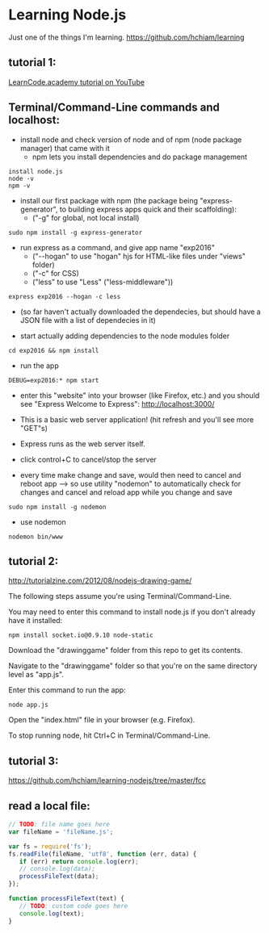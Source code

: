 # Learning Node.js
Just one of the things I'm learning. https://github.com/hchiam/learning

## tutorial 1:
[LearnCode.academy tutorial on YouTube](https://www.youtube.com/watch?annotation_id=annotation_444363647&feature=iv&index=3&list=PLoYCgNOIyGAApoDfJHjmMgGNlYenKg5jO&src_vid=pU9Q6oiQNd0&v=FqMIyTH9wSg)

## Terminal/Command-Line commands and localhost:

* install node and check version of node and of npm (node package manager) that came with it
    * npm lets you install dependencies and do package management

```
install node.js
node -v
npm -v
```

* install our first package with npm (the package being "express-generator", to building express apps quick and their scaffolding):
    * ("-g" for global, not local install)

```
sudo npm install -g express-generator
```

* run express as a command, and give app name "exp2016"
    * ("--hogan" to use "hogan" hjs for HTML-like files under "views" folder)
    * ("-c" for CSS)
    * ("less" to use "Less" ("less-middleware"))

```
express exp2016 --hogan -c less
```

* (so far haven't actually downloaded the dependecies, but should have a JSON file with a list of dependecies in it)

* start actually adding dependencies to the node modules folder

```
cd exp2016 && npm install
```

* run the app

```
DEBUG=exp2016:* npm start
```

* enter this "website" into your browser (like Firefox, etc.) and you should see "Express Welcome to Express":
[http://localhost:3000/](http://localhost:3000/)

* This is a basic web server application! (hit refresh and you'll see more "GET"s)
* Express runs as the web server itself.

* click control+C to cancel/stop the server

* every time make change and save, would then need to cancel and reboot app --> so use utility "nodemon" to automatically check for changes and cancel and reload app while you change and save

```
sudo npm install -g nodemon
```

* use nodemon

```
nodemon bin/www
```

## tutorial 2:
http://tutorialzine.com/2012/08/nodejs-drawing-game/

The following steps assume you're using Terminal/Command-Line.

You may need to enter this command to install node.js if you don't already have it installed:

`
npm install socket.io@0.9.10 node-static
`

Download the "drawinggame" folder from this repo to get its contents.

Navigate to the "drawinggame" folder so that you're on the same directory level as "app.js".

Enter this command to run the app:

`
node app.js 
`

Open the "index.html" file in your browser (e.g. Firefox).

To stop running node, hit Ctrl+C in Terminal/Command-Line.

## tutorial 3:
https://github.com/hchiam/learning-nodejs/tree/master/fcc

## read a local file:

```js
// TODO: file name goes here
var fileName = 'fileName.js';

var fs = require('fs');
fs.readFile(fileName, 'utf8', function (err, data) {
   if (err) return console.log(err);
   // console.log(data);
   processFileText(data);
});

function processFileText(text) {
   // TODO: custom code goes here
   console.log(text);
}
```
